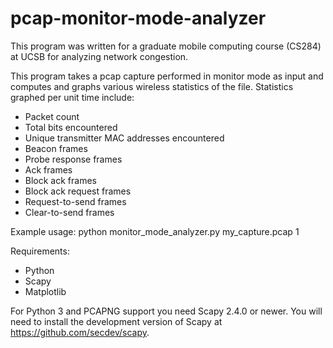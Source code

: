 # pcap-monitor-mode-analyzer
This program was written for a graduate mobile computing course (CS284) at UCSB for analyzing network congestion.

This program takes a pcap capture performed in monitor mode as input and computes and graphs various wireless statistics of the file.
Statistics graphed per unit time include:
- Packet count
- Total bits encountered
- Unique transmitter MAC addresses encountered
- Beacon frames
- Probe response frames
- Ack frames
- Block ack frames
- Block ack request frames
- Request-to-send frames
- Clear-to-send frames

Example usage:
python monitor_mode_analyzer.py my_capture.pcap 1

Requirements:
- Python
- Scapy
- Matplotlib

For Python 3 and PCAPNG support you need Scapy 2.4.0 or newer. You will need to install the development version of Scapy at https://github.com/secdev/scapy.
